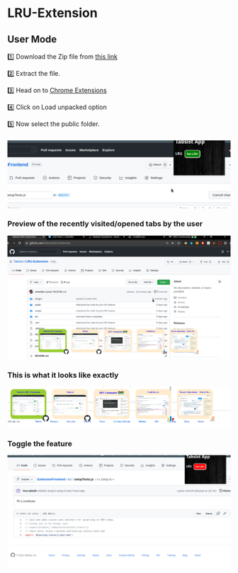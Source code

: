 # LRU-Extension 

## User Mode

  1️⃣  Download the Zip file from [this link](https://drive.google.com/drive/folders/1uK1-mVNfMkriH31m-cmoHFWvg1O69vzj)

  2️⃣  Extract the file.

  3️⃣  Head on to [Chrome Extensions](https://chrome://extensions/)

  4️⃣  Click on Load unpacked option

  5️⃣  Now select the public folder. 


###  
![](images/LruIcon.png)


###  Preview of the recently visited/opened tabs by the user
![](images/LruWorkingModel.png)


###  This is what it looks like exactly
![](images/listOfLrus.png)

###  Toggle the feature
![](images/ToggleButton.png)
